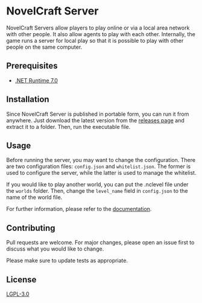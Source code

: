 # NovelCraft Server

NovelCraft Servers allow players to play online or via a local area network with other people. It also allow agents to play with each other. Internally, the game runs a server for local play so that it is possible to play with other people on the same computer.

## Prerequisites

- [.NET Runtime 7.0](https://dotnet.microsoft.com/en-us/download/dotnet/7.0)

## Installation

Since NovelCraft Server is published in portable form, you can run it from anywhere. Just download the latest version from the [releases page](https://github.com/NovelCraft/Server/releases) and extract it to a folder. Then, run the executable file.

## Usage

Before running the server, you may want to change the configuration. There are two configuration files: `config.json` and `whitelist.json`. The former is used to configure the server, while the latter is used to manage the whitelist.

If you would like to play another world, you can put the .nclevel file under the `worlds` folder. Then, change the `level_name` field in `config.json` to the name of the world file.

For further information, please refer to the [documentation](https://novelcraft.games).

## Contributing

Pull requests are welcome. For major changes, please open an issue first
to discuss what you would like to change.

Please make sure to update tests as appropriate.

## License

[LGPL-3.0](https://choosealicense.com/licenses/lgpl-3.0/)
